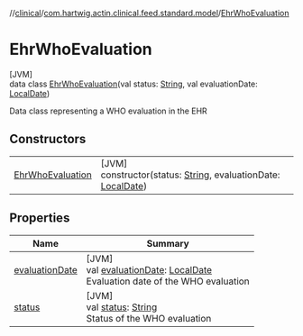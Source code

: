 //[clinical](../../../index.md)/[com.hartwig.actin.clinical.feed.standard.model](../index.md)/[EhrWhoEvaluation](index.md)

# EhrWhoEvaluation

[JVM]\
data class [EhrWhoEvaluation](index.md)(val status: [String](https://kotlinlang.org/api/latest/jvm/stdlib/kotlin/-string/index.html), val evaluationDate: [LocalDate](https://docs.oracle.com/javase/8/docs/api/java/time/LocalDate.html))

Data class representing a WHO evaluation in the EHR

## Constructors

| | |
|---|---|
| [EhrWhoEvaluation](-ehr-who-evaluation.md) | [JVM]<br>constructor(status: [String](https://kotlinlang.org/api/latest/jvm/stdlib/kotlin/-string/index.html), evaluationDate: [LocalDate](https://docs.oracle.com/javase/8/docs/api/java/time/LocalDate.html)) |

## Properties

| Name | Summary |
|---|---|
| [evaluationDate](evaluation-date.md) | [JVM]<br>val [evaluationDate](evaluation-date.md): [LocalDate](https://docs.oracle.com/javase/8/docs/api/java/time/LocalDate.html)<br>Evaluation date of the WHO evaluation |
| [status](status.md) | [JVM]<br>val [status](status.md): [String](https://kotlinlang.org/api/latest/jvm/stdlib/kotlin/-string/index.html)<br>Status of the WHO evaluation |
